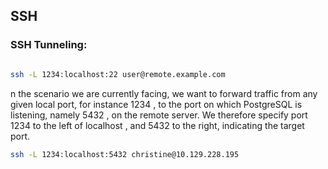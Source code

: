## SSH

### SSH Tunneling:

```bash

ssh -L 1234:localhost:22 user@remote.example.com
```

n the scenario we are currently facing, we want to forward traffic from any given local port, for instance
1234 , to the port on which PostgreSQL is listening, namely 5432 , on the remote server. We therefore
specify port 1234 to the left of localhost , and 5432 to the right, indicating the target port.
```bash
ssh -L 1234:localhost:5432 christine@10.129.228.195
```